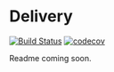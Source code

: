 # Delivery

[![Build Status](https://travis-ci.org/AmazeeLabs/delivery.svg?branch=8.x-1.x)](https://travis-ci.org/AmazeeLabs/delivery) [![codecov](https://codecov.io/gh/AmazeeLabs/delivery/branch/8.x-1.x/graph/badge.svg)](https://codecov.io/gh/AmazeeLabs/delivery)


Readme coming soon.
